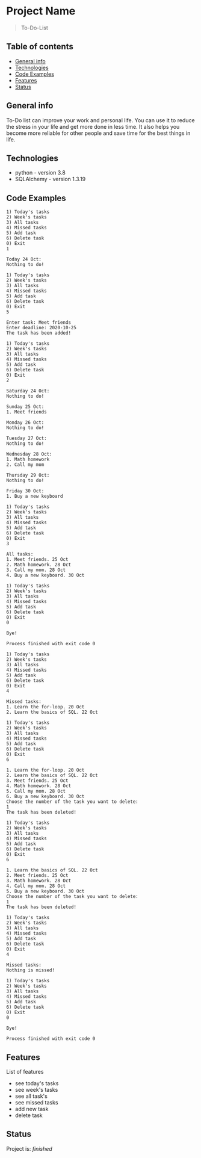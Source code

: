 # Project Name
> To-Do-List

## Table of contents
* [General info](#general-info)
* [Technologies](#technologies)
* [Code Examples](#code-examples)
* [Features](#features)
* [Status](#status)

## General info
To-Do list can improve your work and personal life. You can use it to reduce the stress in your life and get more done in less time. It also helps you become more reliable for other people and save time for the best things in life.

## Technologies
* python - version 3.8
* SQLAlchemy - version 1.3.19

## Code Examples
```
1) Today's tasks
2) Week's tasks
3) All tasks
4) Missed tasks
5) Add task
6) Delete task
0) Exit
1

Today 24 Oct:
Nothing to do!

1) Today's tasks
2) Week's tasks
3) All tasks
4) Missed tasks
5) Add task
6) Delete task
0) Exit
5

Enter task: Meet friends
Enter deadline: 2020-10-25
The task has been added!

1) Today's tasks
2) Week's tasks
3) All tasks
4) Missed tasks
5) Add task
6) Delete task
0) Exit
2

Saturday 24 Oct:
Nothing to do!

Sunday 25 Oct:
1. Meet friends

Monday 26 Oct:
Nothing to do!

Tuesday 27 Oct:
Nothing to do!

Wednesday 28 Oct:
1. Math homework
2. Call my mom

Thursday 29 Oct:
Nothing to do!

Friday 30 Oct:
1. Buy a new keyboard

1) Today's tasks
2) Week's tasks
3) All tasks
4) Missed tasks
5) Add task
6) Delete task
0) Exit
3

All tasks:
1. Meet friends. 25 Oct
2. Math homework. 28 Oct
3. Call my mom. 28 Oct
4. Buy a new keyboard. 30 Oct

1) Today's tasks
2) Week's tasks
3) All tasks
4) Missed tasks
5) Add task
6) Delete task
0) Exit
0

Bye!

Process finished with exit code 0
```
```
1) Today's tasks
2) Week's tasks
3) All tasks
4) Missed tasks
5) Add task
6) Delete task
0) Exit
4

Missed tasks:
1. Learn the for-loop. 20 Oct
2. Learn the basics of SQL. 22 Oct

1) Today's tasks
2) Week's tasks
3) All tasks
4) Missed tasks
5) Add task
6) Delete task
0) Exit
6

1. Learn the for-loop. 20 Oct
2. Learn the basics of SQL. 22 Oct
3. Meet friends. 25 Oct
4. Math homework. 28 Oct
5. Call my mom. 28 Oct
6. Buy a new keyboard. 30 Oct
Choose the number of the task you want to delete:
1
The task has been deleted!

1) Today's tasks
2) Week's tasks
3) All tasks
4) Missed tasks
5) Add task
6) Delete task
0) Exit
6

1. Learn the basics of SQL. 22 Oct
2. Meet friends. 25 Oct
3. Math homework. 28 Oct
4. Call my mom. 28 Oct
5. Buy a new keyboard. 30 Oct
Choose the number of the task you want to delete:
1
The task has been deleted!

1) Today's tasks
2) Week's tasks
3) All tasks
4) Missed tasks
5) Add task
6) Delete task
0) Exit
4

Missed tasks:
Nothing is missed!

1) Today's tasks
2) Week's tasks
3) All tasks
4) Missed tasks
5) Add task
6) Delete task
0) Exit
0

Bye!

Process finished with exit code 0
```

## Features
List of features
* see today's tasks
* see week's tasks
* see all task's
* see missed tasks
* add new task
* delete task

## Status
Project is: _finished_
